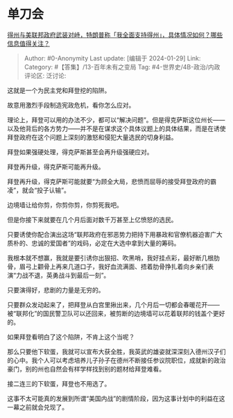 # 单刀会
[得州与美联邦政府武装对峙，特朗普称「我全面支持得州」，具体情况如何？哪些信息值得关注？](https://www.zhihu.com/question/641703368/answer/3379507554)

> Author: #0-Anonymity
> Last update: [编辑于 2024-01-29]
> Link:
> Category: #【答集】/13-百年未有之变局
> Tag: #4-世界史/4B-政治/内政 
> 评论区:
> 泛讨论:

这就是一个为民主党和拜登挖的陷阱。

故意用激烈手段制造宪政危机，看你怎么应对。

理论上，拜登可以用的办法不少，都可以“解决问题”。但是得克萨斯这位州长——以及他背后的各方势力——并不是在谋求这个具体议题上的具体结果，而是在诱使拜登政府在这个问题上深刻的激怒和侵犯大量选民的切身利益。

拜登如果强硬处理，得克萨斯甚至会再升级强硬应对。

拜登再升级，得克萨斯可能再升级。

拜登再升级，得克萨斯可能就要“为顾全大局，悲愤而屈辱的接受拜登政府的霸凌”，就会“投子认输”。

边境墙让给你剪，你剪你剪，你剪死我吧。

但是你接下来就要在几个月后面对数千万甚至上亿愤怒的选民。

只要诱使你配合演出这场“联邦政府在邪恶势力把持下用暴政和官僚机器迫害广大质朴的、忠诚的爱国者”的戏码，必定在大选中拿到大量的筹码。

我根本就不想赢，我就是要引诱你出狠招、吹黑哨，我好挂点彩，最好断几根肋骨，眉弓上颧骨上再来几道口子，我好血流满面、捂着肋骨挣扎着向乡亲们表演“力战不退，英勇战斗到最后一刻”。

只要演得好，悲剧的力量是无穷的。

只要群众发动起来了，把拜登从白宫里揪出来，几个月后一切都会春暖花开——被“联邦化”的国民警卫队可以还回来，被剪断的边境墙可以花着联邦的钱盖个更好的。

如果拜登看明白了这个陷阱，不肯上这个当呢？

那么只要他下软蛋，我就可以宣布大获全胜，我英武的雄姿就深深刻入德州汉子们的心中。我个人可以考虑培养儿子孙子在德州不断接任参议院职位，成就新的政治豪门，别的州也自然会有样学样找到别的题材给拜登难看。

接二连三的下软蛋，拜登也不用选了。

这事不太可能真的发展到所谓“美国内战”的剧情阶段，因为这事计划中的利益在这一幕之前就会兑现了。